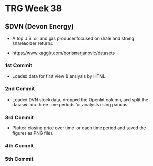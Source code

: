 # TRG Week 38

## $DVN (Devon Energy)

- A top U.S. oil and gas producer focused on shale and strong shareholder returns.

- https://www.kaggle.com/borismarjanovic/datasets

### 1st Commit

- Loaded data for first view & analysis by HTML.

### 2nd Commit

- Loaded DVN stock data, dropped the OpenInt column, and split the dataset into three time periods for analysis using pandas.

### 3rd Commit

 - Plotted closing price over time for each time period and saved the figures as PNG files.

### 4th Commit

### 5th Commit